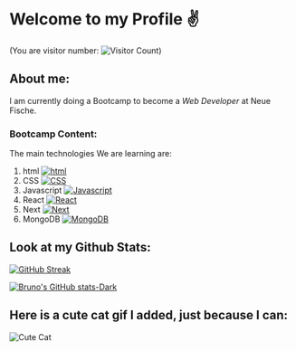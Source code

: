 # Welcome to my Profile :v:
(You are visitor number: ![Visitor Count](https://profile-counter.glitch.me/Bruno0221/count.svg))
## About me:
I am currently doing a Bootcamp to become a *Web Developer* at <a href="https://www.neuefische.de/" style="text-decoration: none">Neue Fische</a>.
### Bootcamp Content:
The main technologies We are learning are:
1. html [![html](https://skills.thijs.gg/icons?i=html)](https://skills.thijs.gg)
2. CSS [![CSS](https://skills.thijs.gg/icons?i=css)](https://skills.thijs.gg)
3. Javascript [![Javascript](https://skills.thijs.gg/icons?i=js)](https://skills.thijs.gg)
4. React [![React](https://skills.thijs.gg/icons?i=react)](https://skills.thijs.gg)
5. Next [![Next](https://skills.thijs.gg/icons?i=nextjs)](https://skills.thijs.gg)
6. MongoDB [![MongoDB](https://skills.thijs.gg/icons?i=mongodb)](https://skills.thijs.gg)

## Look at my Github Stats:

[![GitHub Streak](https://streak-stats.demolab.com?user=Bruno0221&theme=dark&date_format=j%2Fn%5B%2FY%5D)](https://git.io/streak-stats)

[![Bruno's GitHub stats-Dark](https://github-readme-stats.vercel.app/api?username=Bruno0221&show_icons=true&theme=dark#gh-dark-mode-only)](https://github.com/anuraghazra/github-readme-stats#gh-dark-mode-only)

## Here is a cute cat gif I added, just because I can:
![Cute Cat](https://media.giphy.com/media/vFKqnCdLPNOKc/giphy.gif)



